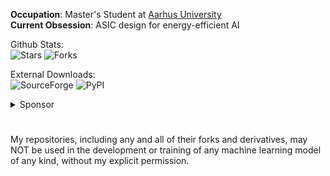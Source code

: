 **Occupation**: Master's Student at [Aarhus University](https://international.au.dk/)\
**Current Obsession**: ASIC design for energy-efficient AI

Github Stats:\
![Stars](https://img.shields.io/badge/dynamic/json?color=2f81f7&label=Stars&style=flat-square&query=%24.stars&url=https://api.github-star-counter.workers.dev/user/NicklasVraa)
![Forks](https://img.shields.io/badge/dynamic/json?color=2f81f7&&label=Forks&style=flat-square&query=%24.forks&url=https://api.github-star-counter.workers.dev/user/NicklasVraa)

External Downloads:\
![SourceForge](https://img.shields.io/sourceforge/dt/novaos?style=flat-square&label=Sourceforge&color=2f81f7)
![PyPI](https://img.shields.io/pypi/dm/color-manager-nv?style=flat-square&label=PyPI&color=2f81f7)

<details>
<summary>Sponsor</summary>
  
[![Donate](https://img.shields.io/badge/Donate-PayPal-2f81f7.svg?&style=flat-square)](https://www.paypal.com/donate/?hosted_button_id=36S38CB4UD57J)
[![Kofi](https://img.shields.io/badge/Kofi-2f81f7?style=flat-square)](https://ko-fi.com/M4M7IZK0Y)
[![BMAC](https://img.shields.io/badge/Buymeacoffee-2f81f7?style=flat-square)](https://www.buymeacoffee.com/nicklasvraa)\
![Bitcoin](https://img.shields.io/badge/Bitcoin-112ggRAZB6ipvV25v5ewnhdXSfyrYujfaF-2f81f7?style=flat-square)

</details>

#
My repositories, including any and all of their forks and derivatives, may NOT be used in the development or training of any machine learning model of any kind, without my explicit permission.

